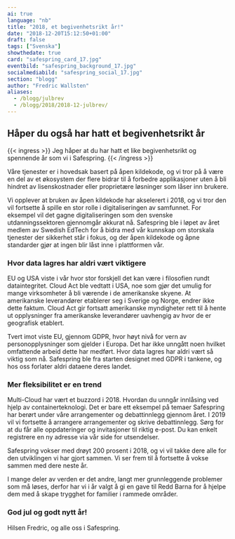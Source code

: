 ```yaml
---
ai: true
language: "nb"
title: "2018, et begivenhetsrikt år!"
date: "2018-12-20T15:12:50+01:00"
draft: false
tags: ["Svenska"]
showthedate: true
card: "safespring_card_17.jpg"
eventbild: "safespring_background_17.jpg"
socialmediabild: "safespring_social_17.jpg"
section: "blogg"
author: "Fredric Wallsten"
aliases:
  - /blogg/julbrev
  - /blogg/2018/2018-12-julbrev/
---
```

## Håper du også har hatt et begivenhetsrikt år

{{< ingress >}}
Jeg håper at du har hatt et like begivenhetsrikt og spennende år som vi i Safespring.
{{< /ingress >}}

Våre tjenester er i hovedsak basert på åpen kildekode, og vi tror på å være en del av et økosystem der flere bidrar til å forbedre applikasjoner uten å bli hindret av lisenskostnader eller proprietære løsninger som låser inn brukere.

Vi opplever at bruken av åpen kildekode har akselerert i 2018, og vi tror den vil fortsette å spille en stor rolle i digitaliseringen av samfunnet. For eksempel vil det gagne digitaliseringen som den svenske utdanningssektoren gjennomgår akkurat nå. Safespring ble i løpet av året medlem av Swedish EdTech for å bidra med vår kunnskap om storskala tjenester der sikkerhet står i fokus, og der åpen kildekode og åpne standarder gjør at ingen blir låst inne i plattformen vår.

### Hvor data lagres har aldri vært viktigere

EU og USA viste i vår hvor stor forskjell det kan være i filosofien rundt dataintegritet. Cloud Act ble vedtatt i USA, noe som gjør det umulig for mange virksomheter å bli værende i de amerikanske skyene. At amerikanske leverandører etablerer seg i Sverige og Norge, endrer ikke dette faktum. Cloud Act gir fortsatt amerikanske myndigheter rett til å hente ut opplysninger fra amerikanske leverandører uavhengig av hvor de er geografisk etablert.

Tvert imot viste EU, gjennom GDPR, hvor høyt nivå for vern av personopplysninger som gjelder i Europa. Det har ikke unngått noen hvilket omfattende arbeid dette har medført. Hvor data lagres har aldri vært så viktig som nå. Safespring ble fra starten designet med GDPR i tankene, og hos oss forlater aldri dataene deres landet.

### Mer fleksibilitet er en trend

Multi-Cloud har vært et buzzord i 2018. Hvordan du unngår innlåsing ved hjelp av containerteknologi. Det er bare ett eksempel på temaer Safespring har berørt under våre arrangementer og debattinnlegg gjennom året. I 2019 vil vi fortsette å arrangere arrangementer og skrive debattinnlegg. Sørg for at du får alle oppdateringer og invitasjoner til riktig e-post. Du kan enkelt registrere en ny adresse via vår side for utsendelser.

Safespring vokser med drøyt 200 prosent i 2018, og vi vil takke dere alle for den utviklingen vi har gjort sammen. Vi ser frem til å fortsette å vokse sammen med dere neste år.

I mange deler av verden er det andre, langt mer grunnleggende problemer som må løses, derfor har vi i år valgt å gi en gave til Redd Barna for å hjelpe dem med å skape trygghet for familier i rammede områder.

### God jul og godt nytt år!

Hilsen Fredric, og alle oss i Safespring.